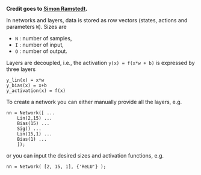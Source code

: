 **Credit goes to [Simon Ramstedt](https://github.com/rmst).**

In networks and layers, data is stored as row vectors (states, actions and parameters `W`). 
Sizes are
- `N` : number of samples,
- `I` : number of input,
- `O` : number of output.

Layers are decoupled, i.e., the activation `y(x) = f(x*w + b)` is expressed by three layers 
```
y_lin(x) = x*w  
y_bias(x) = x+b  
y_activation(x) = f(x)  
```

To create a network you can either manually provide all the layers, e.g.

```
nn = Network([ ...
    Lin(2,15) ...
    Bias(15) ...
    Sig() ...
    Lin(15,1) ...
    Bias(1) ...
    ]);
```
or you can input the desired sizes and activation functions, e.g.
```
nn = Network( [2, 15, 1], {'ReLU'} );
```
